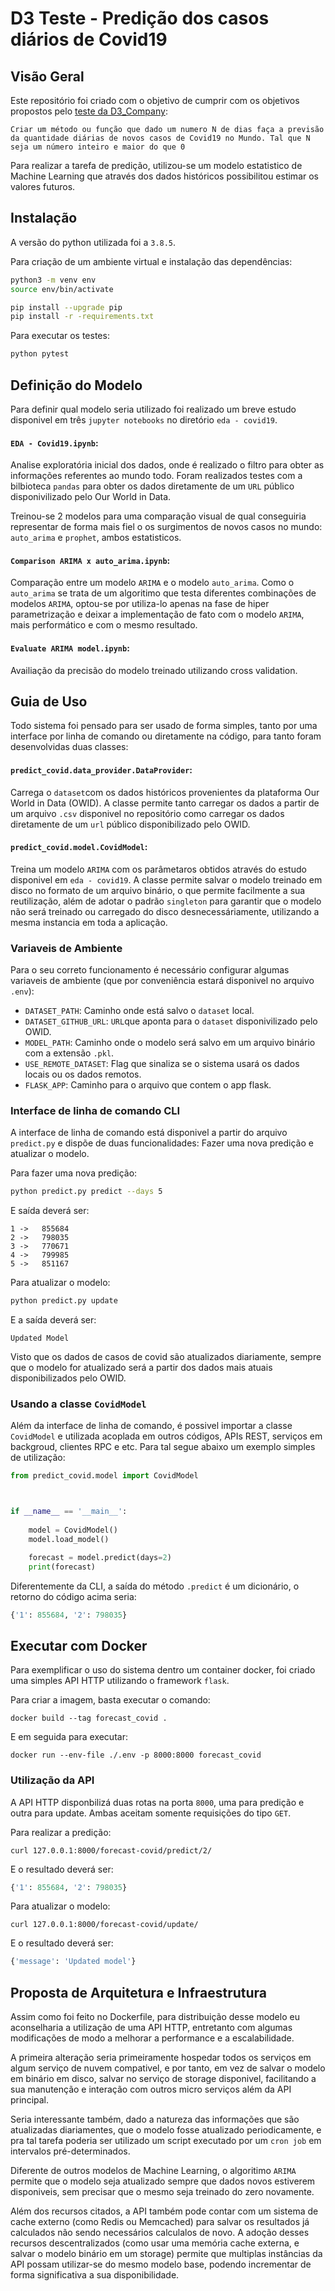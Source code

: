 # D3 Teste - Predição dos casos diários de Covid19


## Visão Geral
Este repositório foi criado com o objetivo de cumprir com os objetivos propostos pelo [teste da D3_Company](https://test.d3.do/):

    Criar um método ou função que dado um numero N de dias faça a previsão da quantidade diárias de novos casos de Covid19 no Mundo. Tal que N seja um número inteiro e maior do que 0
Para realizar a tarefa de predição, utilizou-se um modelo estatistico de Machine Learning que através dos dados históricos possibilitou estimar os valores futuros.

## Instalação
A versão do python utilizada foi a `3.8.5`.

Para criação de um ambiente virtual e instalação das dependências:
```bash
python3 -m venv env
source env/bin/activate
```
```bash
pip install --upgrade pip
pip install -r -requirements.txt
```
Para executar os testes:
```bash
python pytest
```

## Definição do Modelo
Para definir qual modelo seria utilizado foi realizado um breve estudo disponivel em três `jupyter notebooks` no diretório `eda - covid19`.

#### `EDA - Covid19.ipynb`: 
Analise exploratória inicial dos dados, onde é realizado o filtro para obter as informações referentes ao mundo todo. Foram realizados testes com a bilbioteca `pandas` para obter os dados diretamente de um `URL` público disponivilizado pelo Our World in Data.

Treinou-se 2 modelos para uma comparação visual de qual conseguiria representar de forma mais fiel o os surgimentos de novos casos no mundo: `auto_arima` e `prophet`, ambos estatisticos. 

#### `Comparison ARIMA x auto_arima.ipynb`:
Comparação entre um modelo `ARIMA` e o modelo `auto_arima`. Como o `auto_arima` se trata de um algoritimo que testa diferentes combinações de modelos `ARIMA`, optou-se por utiliza-lo apenas na fase de hiper parametrização e deixar a implementação de fato com o modelo `ARIMA`, mais performático e com o mesmo resultado.


#### `Evaluate ARIMA model.ipynb`:
Availiação da precisão do modelo treinado utilizando cross validation.

## Guia de Uso
Todo sistema foi pensado para ser usado de forma simples, tanto por uma interface por linha de comando ou diretamente na código, para tanto foram desenvolvidas duas classes:

#### `predict_covid.data_provider.DataProvider`:
Carrega o `dataset`com os dados históricos provenientes da plataforma Our World in Data (OWID). A classe permite tanto carregar os dados a partir de um arquivo `.csv` disponivel no repositório como carregar os dados diretamente de um `url` público disponibilizado pelo OWID.

#### `predict_covid.model.CovidModel`:
Treina um modelo `ARIMA` com os parâmetaros obtidos através do estudo disponivel em `eda - covid19`. A classe permite salvar o modelo treinado em disco no formato de um arquivo binário, o que permite facilmente a sua reutilização, além de adotar o padrão `singleton` para garantir que o modelo não será treinado ou carregado do disco desnecessáriamente, utilizando a mesma instancia em toda a aplicação.

### Variaveis de Ambiente
Para o seu correto funcionamento é necessário configurar algumas variaveis de ambiente (que por conveniência estará disponivel no arquivo `.env`):
* `DATASET_PATH`: Caminho onde está salvo o `dataset` local.
* `DATASET_GITHUB_URL`: `URL`que aponta para o `dataset` disponivilizado pelo OWID.
* `MODEL_PATH`: Caminho onde o modelo será salvo em um arquivo binário com a extensão `.pkl`. 
* `USE_REMOTE_DATASET`: Flag que sinaliza se o sistema usará os dados locais ou os dados remotos.
* `FLASK_APP`: Caminho para o arquivo que contem o app flask.

### Interface de linha de comando CLI
A interface de linha de comando está disponivel a partir do arquivo `predict.py` e dispõe de duas funcionalidades: Fazer uma nova predição e atualizar o modelo.

Para fazer uma nova predição:
```bash
python predict.py predict --days 5
```
E saída deverá ser:
```
1 ->   855684
2 ->   798035
3 ->   770671
4 ->   799985
5 ->   851167
```
Para atualizar o modelo:
```bash
python predict.py update
```
E a saída deverá ser:
```
Updated Model
```
Visto que os dados de casos de covid são atualizados diariamente, sempre que o modelo for atualizado será a partir dos dados mais atuais disponibilizados pelo OWID.

### Usando a classe `CovidModel`
Além da interface de linha de comando, é possivel importar a classe `CovidModel` e utilizada acoplada em outros códigos, APIs REST, serviços em backgroud, clientes RPC e etc.
Para tal segue abaixo um exemplo simples de utilização:
```python
from predict_covid.model import CovidModel



if __name__ == '__main__':
    
    model = CovidModel()
    model.load_model()

    forecast = model.predict(days=2)
    print(forecast)
```
Diferentemente da CLI, a saída do método `.predict` é um dicionário, o retorno do código acima seria:
```python
{'1': 855684, '2': 798035}
```
## Executar com Docker
Para exemplificar o uso do sistema dentro um container docker, foi criado uma simples API HTTP utilizando o framework `flask`.

Para criar a imagem, basta executar o comando:
```
docker build --tag forecast_covid .
```
E em seguida para executar:
```
docker run --env-file ./.env -p 8000:8000 forecast_covid
```

### Utilização da API
A API HTTP disponbilizá duas rotas na porta `8000`, uma para predição e outra para update. Ambas aceitam somente requisições do tipo `GET`.

Para realizar a predição:
```
curl 127.0.0.1:8000/forecast-covid/predict/2/
```
E o resultado deverá ser:
```python
{'1': 855684, '2': 798035}
```

Para atualizar o modelo:
```
curl 127.0.0.1:8000/forecast-covid/update/
```
E o resultado deverá ser:
```python
{'message': 'Updated model'}
```

## Proposta de Arquitetura e Infraestrutura
Assim como foi feito no Dockerfile, para distribuição desse modelo eu aconselharia a utilização de uma API HTTP, entretanto com algumas modificações de modo a melhorar a performance e a escalabilidade.

A primeira alteração seria primeiramente hospedar todos os serviços em algum serviço de nuvem compativel, e por tanto, em vez de salvar o modelo em binário em disco, salvar no serviço de storage disponivel, facilitando a sua manutenção e interação com outros micro serviços além da API principal.

Seria interessante também, dado a natureza das informações que são atualizadas diariamentes, que o modelo fosse atualizado periodicamente, e pra tal tarefa poderia ser utilizado um script executado por um `cron job` em intervalos pré-determinados.

Diferente de outros modelos de Machine Learning, o algoritimo `ARIMA` permite que o modelo seja atualizado sempre que dados novos estiverem disponiveis, sem precisar que o mesmo seja treinado do zero novamente. 

Além dos recursos citados, a API também pode contar com um sistema de cache externo (como Redis ou Memcached) para salvar os resultados já calculados não sendo necessários calculalos de novo. A adoção desses recursos descentralizados (como usar uma memória cache externa, e salvar o modelo binário em um storage) permite que multiplas instâncias da API possam utilizar-se do mesmo modelo base, podendo incrementar de forma significativa a sua disponibilidade.
